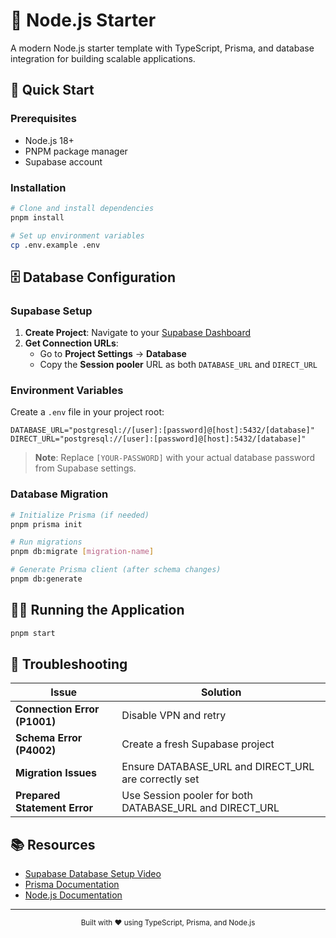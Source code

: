 # 🚀 Node.js Starter

A modern Node.js starter template with TypeScript, Prisma, and database integration for building scalable applications.

## 🚀 Quick Start

### Prerequisites

- Node.js 18+
- PNPM package manager
- Supabase account

### Installation

```bash
# Clone and install dependencies
pnpm install

# Set up environment variables
cp .env.example .env
```

## 🗄️ Database Configuration

### Supabase Setup

1. **Create Project**: Navigate to your [Supabase Dashboard](https://supabase.com/dashboard)
2. **Get Connection URLs**:
   - Go to **Project Settings** → **Database**
   - Copy the **Session pooler** URL as both `DATABASE_URL` and `DIRECT_URL`

### Environment Variables

Create a `.env` file in your project root:

```env
DATABASE_URL="postgresql://[user]:[password]@[host]:5432/[database]"
DIRECT_URL="postgresql://[user]:[password]@[host]:5432/[database]"
```

> **Note**: Replace `[YOUR-PASSWORD]` with your actual database password from Supabase settings.

### Database Migration

```bash
# Initialize Prisma (if needed)
pnpm prisma init

# Run migrations
pnpm db:migrate [migration-name]

# Generate Prisma client (after schema changes)
pnpm db:generate
```

## 🏃‍♂️ Running the Application

```bash
pnpm start
```

## 🔧 Troubleshooting

| Issue                        | Solution                                                |
| ---------------------------- | ------------------------------------------------------- |
| **Connection Error (P1001)** | Disable VPN and retry                                   |
| **Schema Error (P4002)**     | Create a fresh Supabase project                         |
| **Migration Issues**         | Ensure DATABASE_URL and DIRECT_URL are correctly set    |
| **Prepared Statement Error** | Use Session pooler for both DATABASE_URL and DIRECT_URL |

## 📚 Resources

- [Supabase Database Setup Video](https://www.youtube.com/watch?v=jA2-IwR0zjk)
- [Prisma Documentation](https://www.prisma.io/docs)
- [Node.js Documentation](https://nodejs.org/docs)

---

<div align="center">
  <sub>Built with ❤️ using TypeScript, Prisma, and Node.js</sub>
</div>
